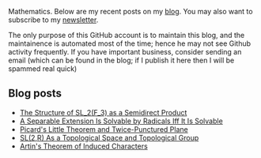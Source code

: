 Mathematics. Below are my recent posts on my [blog](https://desvl.xyz). You may also want to subscribe to my [newsletter](https://desvl.substack.com/).

The only purpose of this GitHub account is to maintain this blog, and the maintainence is automated most of the time; hence he may not see Github activity frequently. If you have important business, consider sending an email (which can be found in the blog; if I publish it here then I will be spammed real quick)

## Blog posts
<!-- BLOG-POST-LIST:START -->
- [The Structure of SL_2&lpar;F_3&rpar; as a Semidirect Product](https://desvl.xyz/2023/11/11/sl2-f3/)
- [A Separable Extension Is Solvable by Radicals Iff It Is Solvable](https://desvl.xyz/2023/10/21/solvable-by-radical/)
- [Picard&#39;s Little Theorem and Twice-Punctured Plane](https://desvl.xyz/2023/09/18/picard-little/)
- [SL&lpar;2,R&rpar; As a Topological Space and Topological Group](https://desvl.xyz/2023/08/12/sl2-decomposition/)
- [Artin&#39;s Theorem of Induced Characters](https://desvl.xyz/2023/07/17/artin-theorem/)
<!-- BLOG-POST-LIST:END -->
